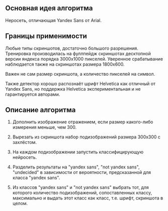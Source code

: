 ## Основная идея алгоритма

Неросеть, отличающая Yandex Sans от Arial. 

## Границы применимости

Любые типы скриншотов, достаточно большого разрешения. Тренировка производилась на фуллпейдж скриншотах десктопной версии яндекса порядка 3000х1000 пикселей.
 Уверенное срабатывание наблюдается также на скриншотах размера 1800х600.
 
 Важен не сам размер скриншота, а количество пикселей на символ.
 
 Также детектор хорошо распознаёт шрифт Helvetica как отличный от Yandex Sans, но поддержка Helvetica экспериментальная и не гарантируется авторами.

## Описание алгоритма

1. Дополнить изображение отражением, если размер какого-либо измерения меньше, чем 300.

2. Вырезать из скриншота набор подизображений размера 300х300 с захлёстом.

3. На каждом подизображении запустить классифицирующую нейросеть.

4. Разделить результаты на "yandex sans", "not yandex sans", "undecided" в зависимости от вероятности, предсказанной для класса "yandex sans".

5. Из классов "yandex sans" и "not yandex sans" выбрать тот, для которого количество подизображений, сопоставленных классу, максимально и выдать этот класс как класс, т.е. шрифт, скриншота в целом.

